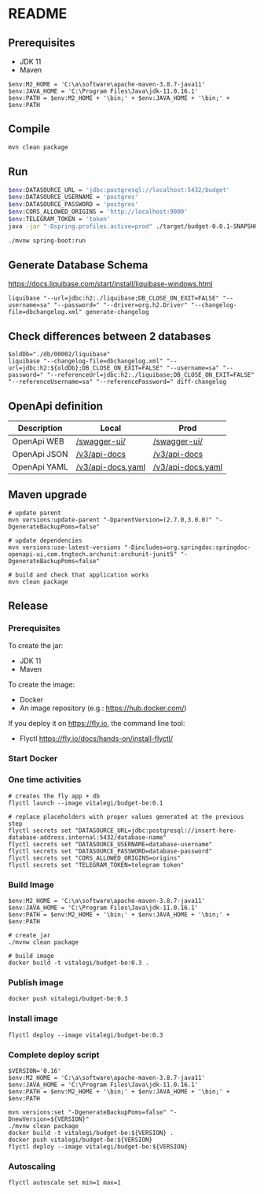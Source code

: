 # README

## Prerequisites

- JDK 11
- Maven

```
$env:M2_HOME = 'C:\a\software\apache-maven-3.8.7-java11'
$env:JAVA_HOME = 'C:\Program Files\Java\jdk-11.0.16.1'
$env:PATH = $env:M2_HOME + '\bin;' + $env:JAVA_HOME + '\bin;' + $env:PATH
```

## Compile

```bash
mvn clean package
```

## Run

```bash
$env:DATASOURCE_URL = 'jdbc:postgresql://localhost:5432/budget'
$env:DATASOURCE_USERNAME = 'postgres'
$env:DATASOURCE_PASSWORD = 'postgres'
$env:CORS_ALLOWED_ORIGINS = 'http://localhost:9000'
$env:TELEGRAM_TOKEN = 'token'
java -jar "-Dspring.profiles.active=prod" ./target/budget-0.0.1-SNAPSHOT.jar

./mvnw spring-boot:run
```

## Generate Database Schema

<https://docs.liquibase.com/start/install/liquibase-windows.html>

```
liquibase "--url=jdbc:h2:./liquibase;DB_CLOSE_ON_EXIT=FALSE" "--username=sa" "--password=" "--driver=org.h2.Driver" "--changelog-file=dbchangelog.xml" generate-changelog
```

## Check differences between 2 databases

```
$oldDb="./db/00002/liquibase"
liquibase "--changelog-file=dbchangelog.xml" "--url=jdbc:h2:${oldDb};DB_CLOSE_ON_EXIT=FALSE" "--username=sa" "--password=" "--referenceUrl=jdbc:h2:./liquibase;DB_CLOSE_ON_EXIT=FALSE" "--referenceUsername=sa" "--referencePassword=" diff-changelog
```

## OpenApi definition

| Description  | Local                                                       | Prod                                                                     |
|--------------|-------------------------------------------------------------|--------------------------------------------------------------------------|
| OpenApi WEB  | [/swagger-ui/](http://localhost:8080/swagger-ui/index.html) | [/swagger-ui/](https://purple-breeze-8455.fly.dev/swagger-ui/index.html) |
| OpenApi JSON | [/v3/api-docs](http://localhost:8080/v3/api-docs)           | [/v3/api-docs](https://purple-breeze-8455.fly.dev/v3/api-docs)           |
| OpenApi YAML | [/v3/api-docs.yaml](http://localhost:8080/v3/api-docs.yaml) | [/v3/api-docs.yaml](https://purple-breeze-8455.fly.dev/v3/api-docs.yaml) |

## Maven upgrade

```
# update parent
mvn versions:update-parent "-DparentVersion=(2.7.0,3.0.0)" "-DgenerateBackupPoms=false"

# update dependencies
mvn versions:use-latest-versions "-Dincludes=org.springdoc:springdoc-openapi-ui,com.tngtech.archunit:archunit-junit5" "-DgenerateBackupPoms=false"

# build and check that application works
mvn clean package
```


## Release

### Prerequisites

To create the jar:

- JDK 11
- Maven

To create the image:

- Docker
- An image repository (e.g.: <https://hub.docker.com/>)

If you deploy it on <https://fly.io>, the command line tool:

- Flyctl <https://fly.io/docs/hands-on/install-flyctl/>

### Start Docker

### One time activities

```
# creates the fly app + db
flyctl launch --image vitalegi/budget-be:0.1

# replace placeholders with proper values generated at the previous step
flyctl secrets set "DATASOURCE_URL=jdbc:postgresql://insert-here-database-address.internal:5432/database-name"
flyctl secrets set "DATASOURCE_USERNAME=database-username"
flyctl secrets set "DATASOURCE_PASSWORD=database-password"
flyctl secrets set "CORS_ALLOWED_ORIGINS=origins"
flyctl secrets set "TELEGRAM_TOKEN=telegram token"
```

### Build Image

```
$env:M2_HOME = 'C:\a\software\apache-maven-3.8.7-java11'
$env:JAVA_HOME = 'C:\Program Files\Java\jdk-11.0.16.1'
$env:PATH = $env:M2_HOME + '\bin;' + $env:JAVA_HOME + '\bin;' + $env:PATH

# create jar
./mvnw clean package

# build image
docker build -t vitalegi/budget-be:0.3 .
```

### Publish image

```
docker push vitalegi/budget-be:0.3
```

### Install image

```
flyctl deploy --image vitalegi/budget-be:0.3
```

### Complete deploy script

```
$VERSION='0.16'
$env:M2_HOME = 'C:\a\software\apache-maven-3.8.7-java11'
$env:JAVA_HOME = 'C:\Program Files\Java\jdk-11.0.16.1'
$env:PATH = $env:M2_HOME + '\bin;' + $env:JAVA_HOME + '\bin;' + $env:PATH

mvn versions:set "-DgenerateBackupPoms=false" "-DnewVersion=${VERSION}"
./mvnw clean package
docker build -t vitalegi/budget-be:${VERSION} .
docker push vitalegi/budget-be:${VERSION}
flyctl deploy --image vitalegi/budget-be:${VERSION}
```

### Autoscaling

```
flyctl autoscale set min=1 max=1
```

